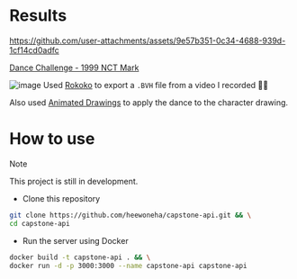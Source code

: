 # Results


https://github.com/user-attachments/assets/9e57b351-0c34-4688-939d-1cf14cd0adfc

[Dance Challenge - 1999 NCT Mark](https://www.youtube.com/shorts/jWmFXYKDzMs)

![image](https://github.com/user-attachments/assets/443c6bd4-2621-4ebf-bc6f-4e72ba2b347d)
Used [Rokoko](https://www.rokoko.com/) to export a `.BVH` file from a video I recorded 💃🏻

Also used [Animated Drawings](https://github.com/facebookresearch/AnimatedDrawings) to apply the dance to the character drawing.

# How to use

> [!Note]
> This project is still in development.

- Clone this repository
```bash
git clone https://github.com/heewoneha/capstone-api.git && \
cd capstone-api
```

- Run the server using Docker
```bash
docker build -t capstone-api . && \
docker run -d -p 3000:3000 --name capstone-api capstone-api
```
